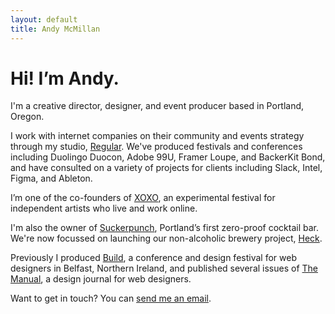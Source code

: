 ```yaml
---
layout: default
title: Andy McMillan
---
```


# Hi! I’m Andy. 

I'm a creative director, designer, and event producer based in Portland, Oregon. 

I work with internet companies on their community and events strategy through my studio, [Regular](https://regular.events). We've produced festivals and conferences including Duolingo Duocon, Adobe 99U, Framer Loupe, and BackerKit Bond, and have consulted on a variety of projects for clients including Slack, Intel, Figma, and Ableton.

I’m one of the co-founders of [XOXO](https://xoxofest.com), an experimental festival for independent artists who live and work online.

I'm also the owner of [Suckerpunch](https://suckerpunch.bar), Portland’s first zero-proof cocktail bar. We're now focussed on launching our non-alcoholic brewery project, [Heck](https://heck.beer).

Previously I produced [Build](https://buildconf.com), a conference and design festival for web designers in Belfast, Northern Ireland, and published several issues of [The Manual](https://alwaysreadthemanual.com), a design journal for web designers.

Want to get in touch? You can [send me an email](mailto:hi@andymcmillan.com).
